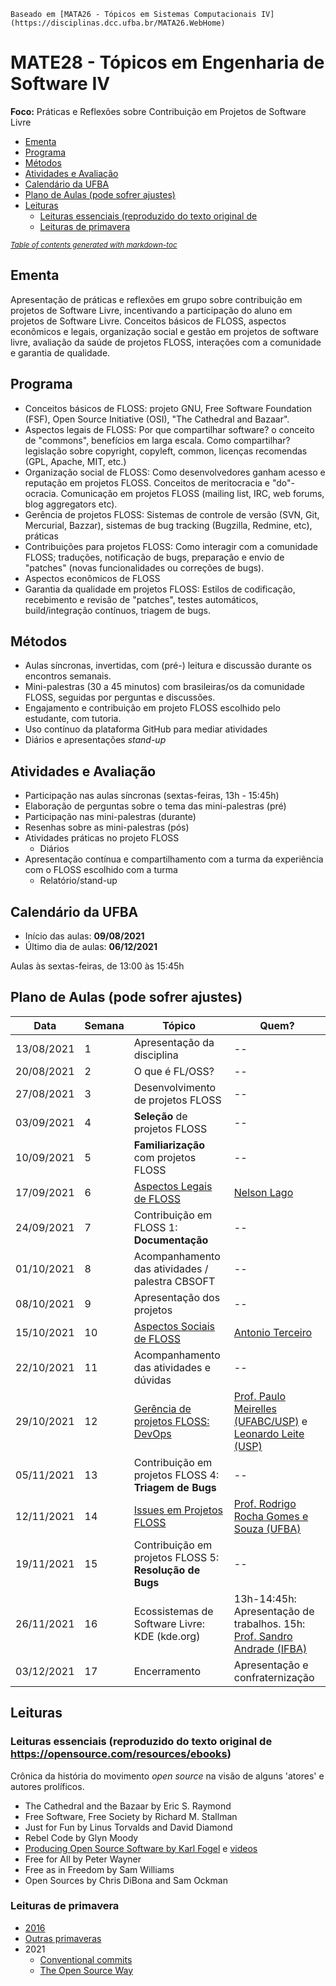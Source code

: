 `Baseado em [MATA26 - Tópicos em Sistemas Computacionais IV](https://disciplinas.dcc.ufba.br/MATA26.WebHome)`

# MATE28 - Tópicos em Engenharia de Software IV

**Foco:** Práticas e Reflexões sobre Contribuição em Projetos de Software Livre

  * [Ementa](#ementa)
  * [Programa](#programa)
  * [Métodos](#m-todos)
  * [Atividades e Avaliação](#atividades-e-avalia--o)
  * [Calendário da UFBA](#calend-rio-da-ufba)
  * [Plano de Aulas (pode sofrer ajustes)](#plano-de-aulas--pode-sofrer-ajustes-)
  * [Leituras](#leituras)
    + [Leituras essenciais (reproduzido do texto original de](#leituras-essenciais--reproduzido-do-texto-original-de)
    + [Leituras de primavera](#leituras-de-primavera)

<small><i><a href='http://ecotrust-canada.github.io/markdown-toc/'>Table of contents generated with markdown-toc</a></i></small>

## Ementa

Apresentação de práticas e reflexões em grupo sobre contribuição em projetos de Software Livre, incentivando a participação do aluno em projetos de Software Livre.
Conceitos básicos de FLOSS, aspectos econômicos e legais, organização social e gestão em projetos de software livre, avaliação da saúde de projetos FLOSS, interações com a comunidade e garantia de qualidade.

## Programa

- Conceitos básicos de FLOSS: projeto GNU, Free Software Foundation (FSF), Open Source Initiative (OSI), "The Cathedral and Bazaar".
- Aspectos legais de FLOSS: Por que compartilhar software? o conceito de "commons", benefícios em larga escala. Como compartilhar? legislação sobre copyright, copyleft, common, licenças recomendas (GPL, Apache, MIT, etc.)
- Organização social de FLOSS: Como desenvolvedores ganham acesso e reputação em projetos FLOSS. Conceitos de meritocracia e "do"-ocracia. Comunicação em projetos FLOSS (mailing list, IRC, web forums, blog aggregators etc).
- Gerência de projetos FLOSS: Sistemas de controle de versão (SVN, Git, Mercurial, Bazzar), sistemas de bug tracking (Bugzilla, Redmine, etc), práticas 
- Contribuições para projetos FLOSS: Como interagir com a comunidade FLOSS; traduções, notificação de bugs, preparação e envio de "patches" (novas funcionalidades ou correções de bugs).
- Aspectos econômicos de FLOSS 
- Garantia da qualidade em projetos FLOSS: Estilos de codificação, recebimento e revisão de "patches", testes automáticos, build/integração contínuos, triagem de bugs.

## Métodos

- Aulas síncronas, invertidas, com (pré-) leitura e discussão durante os encontros semanais.
- Mini-palestras (30 a 45 minutos) com brasileiras/os da comunidade FLOSS, seguidas por perguntas e discussões.
- Engajamento e contribuição em projeto FLOSS escolhido pelo estudante, com tutoria.
- Uso contínuo da plataforma GitHub para mediar atividades
- Diários e apresentações _stand-up_ 

## Atividades e Avaliação

- Participação nas aulas síncronas (sextas-feiras, 13h - 15:45h)
- Elaboração de perguntas sobre o tema das mini-palestras (pré)
- Participação nas mini-palestras (durante)
- Resenhas sobre as mini-palestras (pós)
- Atividades práticas no projeto FLOSS
  - Diários 
- Apresentação contínua e compartilhamento com a turma da experiência com o FLOSS escolhido com a turma
  - Relatório/stand-up

## Calendário da UFBA

- Início das aulas: **09/08/2021**
- Último dia de aulas: **06/12/2021**

Aulas às sextas-feiras, de 13:00 às 15:45h

## Plano de Aulas (pode sofrer ajustes)

Data | Semana | Tópico | Quem?
-- | -- | -- | --
13/08/2021 | 1 | Apresentação da disciplina | --
20/08/2021 | 2 | O que é FL/OSS? | --
27/08/2021 | 3 | Desenvolvimento de projetos FLOSS | --
03/09/2021 | 4 | __Seleção__ de projetos FLOSS | --
10/09/2021 | 5 | __Familiarização__ com projetos FLOSS | --
17/09/2021 | 6 | [Aspectos Legais de FLOSS](keynotes/talks.md#licen%C3%A7as-de-software) | [Nelson Lago](keynotes/talks.md#nelson-lago)
24/09/2021 | 7 | Contribuição em FLOSS 1: __Documentação__ | --
01/10/2021 | 8 | Acompanhamento das atividades / palestra CBSOFT | --
08/10/2021 | 9 | Apresentação dos projetos | --
15/10/2021 | 10 | [Aspectos Sociais de FLOSS](keynotes/talks.md#aspectos-sociais-de-floss) | [Antonio Terceiro](keynotes/talks.md#antonio-terceiro)
22/10/2021 | 11 | Acompanhamento das atividades e dúvidas | --
29/10/2021 | 12 | [Gerência de projetos FLOSS: DevOps](keynotes/talks.md#gerência-de-projetos-floss-e-devops) | [Prof. Paulo Meirelles (UFABC/USP)](keynotes/talks.md#paulo-meirelles) e [Leonardo Leite (USP)](keynotes/talks.md#leonardo-leite)
05/11/2021 | 13 | Contribuição em projetos FLOSS 4: __Triagem de Bugs__ | --
12/11/2021 | 14 | [Issues em Projetos FLOSS](keynotes/talks.md#issues-em-projetos-de-software-livre) | [Prof. Rodrigo Rocha Gomes e Souza (UFBA)](keynotes/talks.md#rodrigo-rocha-gomes-e-souza)
19/11/2021 | 15 | Contribuição em projetos FLOSS 5: __Resolução de Bugs__ | --
26/11/2021 | 16 | Ecossistemas de Software Livre: KDE (kde.org) | 13h-14:45h: Apresentação de trabalhos. 15h: [Prof. Sandro Andrade (IFBA)](keynotes/talks.md#sandro-andrade)
03/12/2021 | 17 | Encerramento | Apresentação e confraternização

## Leituras 

### Leituras essenciais (reproduzido do texto original de https://opensource.com/resources/ebooks)

Crônica da história do movimento _open source_ na visão de alguns 'atores' e autores prolíficos.

+ The Cathedral and the Bazaar by Eric S. Raymond
+ Free Software, Free Society by Richard M. Stallman
+ Just for Fun by Linus Torvalds and David Diamond
+ Rebel Code by Glyn Moody
+ [Producing Open Source Software by Karl Fogel](https://producingoss.com/) e [videos](https://producingoss.com/#presentations)
+ Free for All by Peter Wayner
+ Free as in Freedom by Sam Williams
+ Open Sources by Chris DiBona and Sam Ockman


### Leituras de primavera 

+ [2016](https://opensource.com/life/16/6/2016-summer-reading-list)
+ [Outras primaveras](https://opensource.com/resources/ebooks)
+ 2021
   + [Conventional commits](https://www.conventionalcommits.org/en/v1.0.0-beta.2/#summary)
   + [The Open Source Way](https://www.theopensourceway.org/book/)
